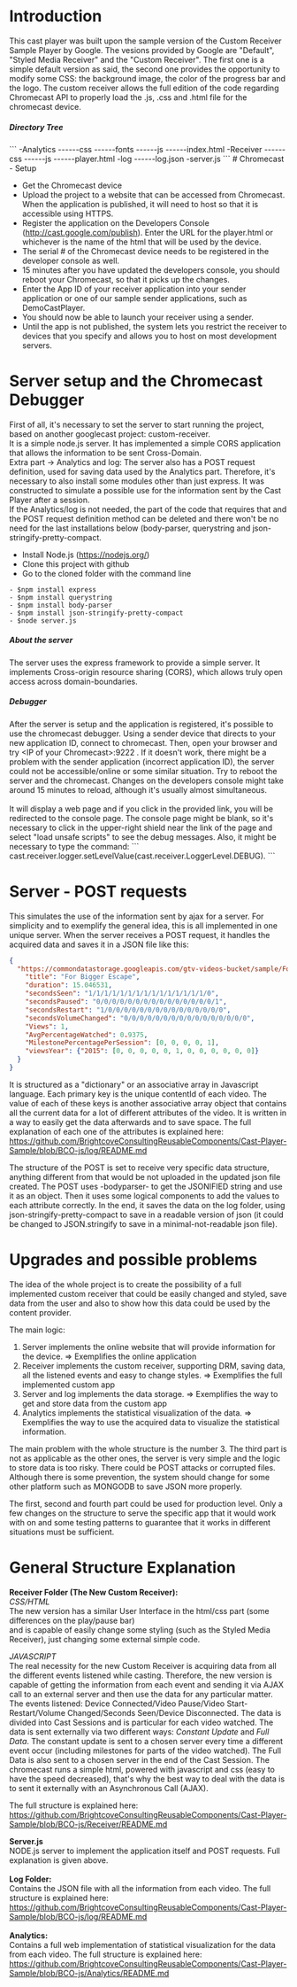 # Introduction

This cast player was built upon the sample version of the Custom Receiver Sample Player by Google. The vesions provided by Google are 
"Default", "Styled Media Receiver" and the "Custom Receiver". The first one is a simple default version as said, the second one
provides the opportunity to modify some CSS: the background image, the color of the progress bar and the logo. The custom receiver
allows the full edition of the code regarding Chromecast API to properly load the .js, .css and .html file for the chromecast device.<br>

<h5> Directory Tree </h5>
```
-Analytics
------css
------fonts
------js
------index.html
-Receiver
------css
------js
------player.html
-log
------log.json
-server.js
```
# Chromecast - Setup

- Get the Chromecast device
- Upload the project to a website that can be accessed from Chromecast. When the application is published, it will need to host so that it is accessible using HTTPS.
- Register the application on the Developers Console (http://cast.google.com/publish). Enter the URL for the player.html or whichever is the name of the html that will be used by the device. 
- The serial # of the Chromecast device needs to be registered in the developer console as well.
- 15 minutes after you have updated the developers console, you should reboot your Chromecast, so that it picks up the changes.
- Enter the App ID of your receiver application into your sender application or one of our sample sender applications, such as DemoCastPlayer.
- You should now be able to launch your receiver using a sender.
- Until the app is not published, the system lets you restrict the receiver to devices that you specify and allows you to host on most development servers.

# Server setup and the Chromecast Debugger
First of all, it's necessary to set the server to start running the project, based on another googlecast project: custom-receiver. <br>
It is a simple node.js server. It has implemented a simple CORS application that allows the information to be sent Cross-Domain. <br>
Extra part -> Analytics and log: The server also has a POST request definition, used for saving data used by the Analytics part. Therefore, it's necessary to also install some modules other than just express. It was constructed to simulate a possible use for the information sent by the Cast Player after a session.<br>
If the Analytics/log is not needed, the part of the code that requires that and the POST request definition method can be deleted and there won't be no need for the last installations below (body-parser, querystring and json-stringify-pretty-compact.

- Install Node.js (https://nodejs.org/)
- Clone this project with github
- Go to the cloned folder with the command line
```
- $npm install express
- $npm install querystring
- $npm install body-parser
- $npm install json-stringify-pretty-compact
- $node server.js
```
<h5>About the server</h5> The server uses the express framework to provide a simple server. It implements Cross-origin resource sharing (CORS), which allows truly open access across domain-boundaries. <br>
<h5>Debugger</h5>After the server is setup and the application is registered, it's possible to use the chromecast debugger. Using a sender device that directs to your new application ID, connect to chromecast. Then, open your browser and try &lt;IP of your Chromecast>:9222 . If it doesn't work, there might be a problem with the sender application (incorrect application ID), the server could not be accessible/online or some similar situation. Try to reboot the server and the chromecast. Changes on the developers console might take around 15 minutes to reload, although it's usually almost simultaneous.<br><br>
It will display a web page and if you click in the provided link, you will be redirected to the console page. The console page might be blank, so it's necessary to click in the upper-right shield near the link of the page and select "load unsafe scripts" to see the debug messages. Also, it might be necessary to type the command:
```
cast.receiver.logger.setLevelValue(cast.receiver.LoggerLevel.DEBUG).
```


# Server - POST requests

This simulates the use of the information sent by ajax for a server. For simplicity and to exemplify the general idea, this is all implemented in one unique server. When the server receives a POST request, it handles the acquired data and saves it in a JSON file like this:

```json
{
  "https://commondatastorage.googleapis.com/gtv-videos-bucket/sample/ForBiggerEscapes.mp4": {
    "title": "For Bigger Escape",
    "duration": 15.046531,
    "secondsSeen": "1/1/1/1/1/1/1/1/1/1/1/1/1/1/1/0",
    "secondsPaused": "0/0/0/0/0/0/0/0/0/0/0/0/0/0/0/1",
    "secondsRestart": "1/0/0/0/0/0/0/0/0/0/0/0/0/0/0/0",
    "secondsVolumeChanged": "0/0/0/0/0/0/0/0/0/0/0/0/0/0/0/0",
    "Views": 1,
    "AvgPercentageWatched": 0.9375,
    "MilestonePercentagePerSession": [0, 0, 0, 0, 1],
    "viewsYear": {"2015": [0, 0, 0, 0, 0, 1, 0, 0, 0, 0, 0, 0]}
  }
}
```
It is structured as a "dictionary" or an associative array in Javascript language. Each primary key is the unique contentId of each video. The value of each of these keys is another associative array object that contains all the current data for a lot of different attributes of the video. It is written in a way to easily get the data afterwards and to save space. The full explanation of each one of the attributes is explained here: https://github.com/BrightcoveConsultingReusableComponents/Cast-Player-Sample/blob/BCO-js/log/README.md

The structure of the POST is set to receive very specific data structure, anything different from that would be not uploaded in the updated json file created. The POST uses -bodyparser- to get the JSONIFIED string and use it as an object. Then it uses some logical components to add the values to each attribute correctly. In the end, it saves the data on the log folder, using json-stringify-pretty-compact to save in a readable version of json (it could be changed to JSON.stringify to save in a minimal-not-readable json file).

# Upgrades and possible problems

The idea of the whole project is to create the possibility of a full implemented custom receiver that could be easily changed and styled, save data from the user and also to show how this data could be used by the content provider.

The main logic: <br>
1. Server implements the online website that will provide information for the device. => Exemplifies the online application<br>
2. Receiver implements the custom receiver, supporting DRM, saving data, all the listened events and easy to change styles. => Exemplifies the full implemented custom app<br>
3. Server and log implements the data storage. => Exemplifies the way to get and store data from the custom app<br>
4. Analytics implements the statistical visualization of the data. => Exemplifies the way to use the acquired data to visualize the statistical information.

The main problem with the whole structure is the number 3. The third part is not as applicable as the other ones, the server is very simple and the logic to store data is too risky. There could be POST attacks or corrupted files. Although there is some prevention, the system should change for some other platform such as MONGODB to save JSON more properly. <br>

The first, second and fourth part could be used for production level. Only a few changes on the structure to serve the specific app that it would work with on and some testing patterns to guarantee that it works in different situations must be sufficient. 

# General Structure Explanation
<b>Receiver Folder (The New Custom Receiver): </b> <br>
<i>CSS/HTML</i><br> The new version has a similar User Interface in the html/css part (some differences on the play/pause bar)  
and is capable of easily change some styling (such as the Styled Media Receiver), just changing some external simple code. 

<i>JAVASCRIPT</i><br> The real necessity for the new Custom Receiver is acquiring data from all the different events listened while casting. Therefore, the new version is capable of getting the information from each event and sending it via AJAX call to an external server and then use the data for any particular matter. The events listened: Device Connected/Video Pause/Video Start-Restart/Volume Changed/Seconds Seen/Device Disconnected. The data is divided into Cast Sessions and is particular for each video watched. The data is sent externally via two different ways: <i>Constant Update</i> and <i>Full Data</i>. The constant update is sent to a chosen server every time a different event occur (including milestones for parts of the video watched). The Full Data is also sent to a chosen server in the end of the Cast Session. The chromecast runs a simple html, powered with javascript and css (easy to have the speed decreased), that's why the best way to deal with the data is to sent it externally with an Asynchronous Call (AJAX). <br>

The full structure is explained here: https://github.com/BrightcoveConsultingReusableComponents/Cast-Player-Sample/blob/BCO-js/Receiver/README.md

<b>Server.js</b> <br>
NODE.js server to implement the application itself and POST requests. Full explanation is given above.<br><br>
<b>Log Folder: </b> <br>
Contains the JSON file with all the information from each video. The full structure is explained here: https://github.com/BrightcoveConsultingReusableComponents/Cast-Player-Sample/blob/BCO-js/log/README.md
<br><br>
<b>Analytics: </b> <br>
Contains a full web implementation of statistical visualization for the data from each video. The full structure is explained here: https://github.com/BrightcoveConsultingReusableComponents/Cast-Player-Sample/blob/BCO-js/Analytics/README.md
